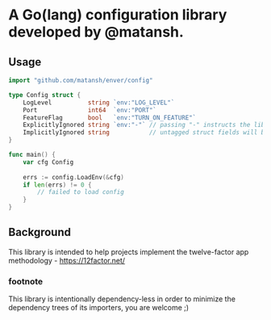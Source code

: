 # A Go(lang) configuration library developed by @matansh.

## Usage
```go
import "github.com/matansh/enver/config"

type Config struct {
	LogLevel          string `env:"LOG_LEVEL"`
	Port              int64  `env:"PORT"`
	FeatureFlag       bool   `env:"TURN_ON_FEATURE"`
	ExplicitlyIgnored string `env:"-"` // passing "-" instructs the lib not to populate this field
	ImplicitlyIgnored string           // untagged struct fields will be ignored
}

func main() {
	var cfg Config
	
	errs := config.LoadEnv(&cfg)
	if len(errs) != 0 {
		// failed to load config
	}
}
```

## Background
This library is intended to help projects implement the twelve-factor app methodology - https://12factor.net/

### footnote
This library is intentionally dependency-less in order to minimize the dependency trees of its importers, you are welcome ;)

